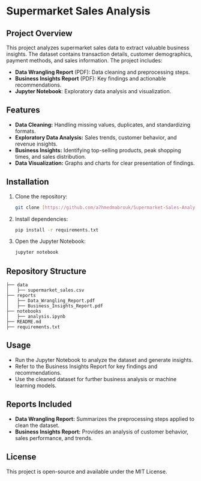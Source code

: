 # Supermarket Sales Analysis

## Project Overview
This project analyzes supermarket sales data to extract valuable business insights. The dataset contains transaction details, customer demographics, payment methods, and sales information. The project includes:
- **Data Wrangling Report** (PDF): Data cleaning and preprocessing steps.
- **Business Insights Report** (PDF): Key findings and actionable recommendations.
- **Jupyter Notebook**: Exploratory data analysis and visualization.

## Features
- **Data Cleaning:** Handling missing values, duplicates, and standardizing formats.
- **Exploratory Data Analysis:** Sales trends, customer behavior, and revenue insights.
- **Business Insights:** Identifying top-selling products, peak shopping times, and sales distribution.
- **Data Visualization:** Graphs and charts for clear presentation of findings.

## Installation
1. Clone the repository:
   ```bash
   git clone [https://github.com/a7hmedmabrouk/Supermarket-Sales-Analysis.git]
   ```
2. Install dependencies:
   ```bash
   pip install -r requirements.txt
   ```
3. Open the Jupyter Notebook:
   ```bash
   jupyter notebook
   ```

## Repository Structure
```
├── data
│   ├── supermarket_sales.csv
├── reports
│   ├── Data_Wrangling_Report.pdf
│   ├── Business_Insights_Report.pdf
├── notebooks
│   ├── analysis.ipynb
├── README.md
├── requirements.txt
```

## Usage
- Run the Jupyter Notebook to analyze the dataset and generate insights.
- Refer to the Business Insights Report for key findings and recommendations.
- Use the cleaned dataset for further business analysis or machine learning models.

## Reports Included
- **Data Wrangling Report:** Summarizes the preprocessing steps applied to clean the dataset.
- **Business Insights Report:** Provides an analysis of customer behavior, sales performance, and trends.

## License
This project is open-source and available under the MIT License.
